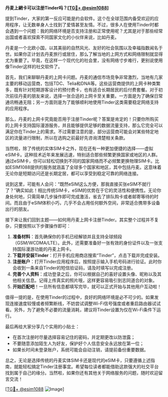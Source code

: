 **丹麦上網卡可以注册Tinder吗？[[TG💪+ @esim1088](https://t.me/s/esim1088)]**

提到Tinder，大家的第一反应可能是约会软件。这个在全球范围内备受欢迎的应用程序，让无数单身人士找到了爱情甚至友情。不过，很多人在使用Tinder时都会遇到一个问题：我的网络环境是否支持注册和正常使用呢？尤其是对于那些经常出国或者喜欢探索不同国家文化的小伙伴来说，比如丹麦。

丹麦是一个北欧小国，以其美丽的自然风光、友好的社会氛围以及幸福指数闻名于世。如果你正计划去丹麦旅行或居住，那么了解当地的上网方式和网络限制就显得尤为重要了。毕竟，在这样一个现代化的社会里，没有网络寸步难行，更别说使用像Tinder这样的社交软件了。

首先，我们来聊聊丹麦的上网卡问题。丹麦的通信市场竞争非常激烈，当地有几家主要的移动运营商，包括TDC、Telia和DNA等。这些运营商提供的上网卡种类繁多，既有针对短期游客设计的预付费卡，也有适合长期居民的后付费套餐。对于初次前往丹麦的朋友来说，选择一张合适的上网卡至关重要。一方面是为了确保日常通讯畅通无阻；另一方面则是为了能够顺利地使用Tinder这类需要稳定网络支持的应用程序。

那么，丹麦的上网卡究竟能否用于注册Tinder呢？答案是肯定的！只要你所购买的上网卡支持国际漫游服务，并且能够提供足够的数据流量支持，那么它完全可以满足你在Tinder上的需求。不过需要注意的是，部分运营商可能会对某些特定地区的流量进行限制，所以在选购之前最好先咨询清楚相关条款。

当然啦，除了传统的实体SIM卡之外，现在还有一种更加便捷的选择——虚拟eSIM卡。这种技术近年来发展迅速，特别适合那些频繁更换国家或地区的人群。通过eSIM卡，你可以轻松切换到不同的国家网络而不必频繁更换物理SIM卡。比如ESIM1088提供的服务就涵盖了全球多个国家和地区，其中包括丹麦。这意味着无论你是短期访问还是长期定居，都可以享受到稳定可靠的网络连接。

说到这里，可能有人会问：“既然eSIM这么方便，那我直接买张eSIM不就行了？”确实如此！相比传统SIM卡，eSIM的优势在于它的灵活性和便携性。无论你身处何地，只需简单几步操作即可完成激活，省去了排队购卡或者邮寄等待的时间。而且由于eSIM体积小巧，几乎不会占用任何额外空间，非常适合携带多设备出行的朋友。

接下来让我们回到主题——如何用丹麦上网卡注册Tinder。其实整个过程并不复杂，只要按照以下步骤操作即可：

1. **准备材料**：首先确保你的手机已经解锁并且支持全球频段（GSM/WCDMA/LTE）。此外，还需要准备好一张有效的身份证件以及一张支持国际漫游功能的丹麦上网卡。
2. **下载并安装Tinder**：打开手机应用商店搜索“Tinder”，点击下载并完成安装。
3. **注册账户**：打开Tinder应用程序后，按照提示输入手机号码进行验证。此时你会收到一条来自Tinder的短信验证码，请及时填写以完成注册。
4. **完善个人资料**：成功登录之后，你可以根据自己的喜好设置头像、昵称以及其他相关信息。记得上传真实的照片哦，这样更容易吸引到志同道合的对象。
5. **开始匹配吧**！一旦所有信息都填写完毕，就可以正式开始与其他用户互动啦！

值得一提的是，在使用Tinder的过程中，良好的网络环境是必不可少的。如果发现连接速度较慢或者频繁断线，不妨尝试调整Wi-Fi信号强度或者重启路由器试试看。另外，为了避免不必要的流量消耗，建议将Tinder设置为仅在Wi-Fi条件下运行。

最后再给大家分享几个实用的小贴士：
- 在首次注册时尽量选择容易记住的密码，并定期更改以防泄露；
- 不要随意添加陌生人为好友，保护好个人信息安全永远放在第一位；
- 如果长时间未登录账户，系统可能会自动注销，请提前备份重要数据。

总之，无论是选择传统的丹麦实体SIM卡还是现代的eSIM卡，只要遵循上述指南，就能轻松搞定Tinder注册事宜。希望每位读者都能借助这款强大的社交平台找到属于自己的缘分。当然啦，如果你还有其他关于网络服务的问题，随时欢迎留言交流！

[[TG💪+ @esim1088](https://t.me/s/esim1088) ![Image](https://i.postimg.cc/4NQfJmqS/Snipaste-2025-05-13-00-14-12.png)]